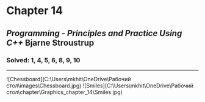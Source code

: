 # Chapter 14
## *Programming - Principles and Practice Using C++*	Bjarne Stroustrup
### Solved: 1, 4, 5, 6, 8, 9, 10

________
![Chessboard](C:\Users\mkhit\OneDrive\Рабочий стол\images\Chessboard.jpg)
![Smiles](C:\Users\mkhit\OneDrive\Рабочий стол\chapter\Graphics_chapter_14\Smiles.jpg)

